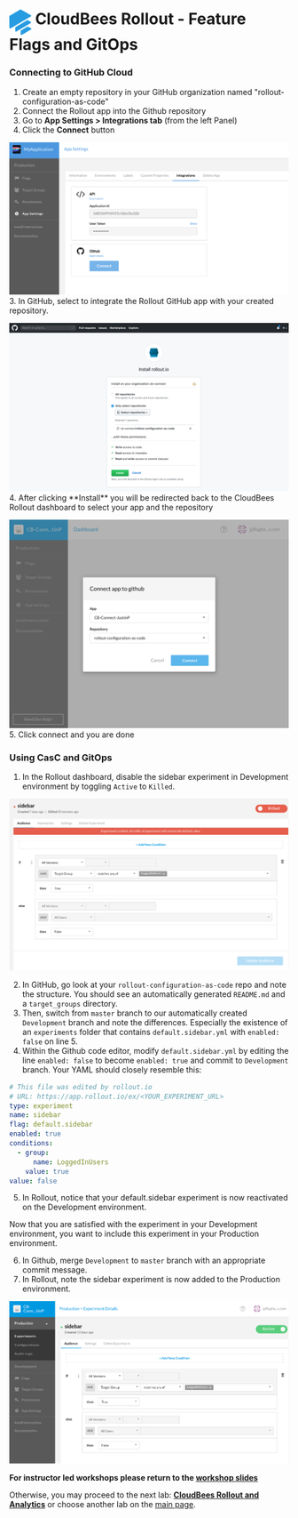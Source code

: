 # <img src="images/Rollout-blue.svg" alt="CloudBees Rollout Logo" width="40" align="top"> CloudBees Rollout - Feature Flags and GitOps

### Connecting to GitHub Cloud
1. Create an empty repository in your GitHub organization named "rollout-configuration-as-code"
2. Connect the Rollout app into the Github repository
  1. Go to **App Settings > Integrations tab** (from the left Panel)
  2. Click the **Connect** button
  <p><img src="images/app-integrations.png" />
3. In GitHub, select to integrate the Rollout GitHub app with your created repository.
<p><img src="images/github-app.png" />
4. After clicking **Install** you will be redirected back to the CloudBees Rollout dashboard to select your app and the repository
<p><img src="images/github-rollout-confirmation.png" />
5. Click connect and you are done

### Using CasC and GitOps
1. In the Rollout dashboard, disable the sidebar experiment in Development environment by toggling `Active` to `Killed`.

<p><img src="images/sidebar_killed.png" />

2. In GitHub, go look at your `rollout-configuration-as-code` repo and note the structure. You should see an automatically generated `README.md` and a `target_groups` directory.
3. Then, switch from `master` branch to our automatically created `Development` branch and note the differences. Especially the existence of an `experiments` folder that contains `default.sidebar.yml` with `enabled: false` on line 5.
4. Within the Github code editor, modify `default.sidebar.yml` by editing the line `enabled: false` to become `enabled: true` and commit to `Development` branch. Your YAML should closely resemble this:

```YAML
# This file was edited by rollout.io
# URL: https://app.rollout.io/ex/<YOUR_EXPERIMENT_URL>
type: experiment
name: sidebar
flag: default.sidebar
enabled: true
conditions:
  - group:
      name: LoggedInUsers
    value: true
value: false
```

5. In Rollout, notice that your default.sidebar experiment is now reactivated on the Development environment.

Now that you are satisfied with the experiment in your Development environment, you want to include this experiment in your Production environment.

6. In Github, merge `Development` to `master` branch with an appropriate commit message.
7. In Rollout, note the sidebar experiment is now added to the Production environment.

<p><img src="images/production_sidebar.png" />

**For instructor led workshops please return to the [workshop slides](https://cloudbees-days.github.io/core-rollout-flow-workshop/rollout/#31)**

Otherwise, you may proceed to the next lab: [**CloudBees Rollout and Analytics**](../rolloutAnalytics/rolloutAnalytics.md) or choose another lab on the [main page](../../README.md#workshop-labs).
